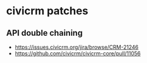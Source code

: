# civicrm patches

## API double chaining

* https://issues.civicrm.org/jira/browse/CRM-21246
* https://github.com/civicrm/civicrm-core/pull/11056
